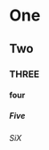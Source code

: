 # One

## Two

### THREE

#### four

##### Five

###### SiX

<!-- markdownlint-configure-file {
  "required-headings": {
    "headings": [
      "+"
    ]
  }
} -->
